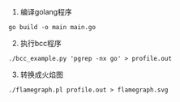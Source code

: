 1. 编译golang程序
```
go build -o main main.go
```
2. 执行bcc程序
```shell
./bcc_example.py 'pgrep -nx go' > profile.out
```
3. 转换成火焰图
```shell
./flamegraph.pl profile.out > flamegraph.svg
```
